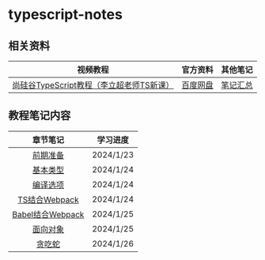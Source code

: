 # typescript-notes

## 相关资料

|视频教程|官方资料|其他笔记|
| :---: | :---: | :---: |
|[尚硅谷TypeScript教程（李立超老师TS新课）](https://www.bilibili.com/video/BV1Xy4y1v7S2/)|[百度网盘](https://pan.baidu.com/s/1c3w9C-BRktJDj_d-HTi5QA?pwd=77vv)|[笔记汇总](https://github.com/forclh/AllNotes)|

## 教程笔记内容

|章节笔记|学习进度|
| :---: | :---: |
|[前期准备](./00-前期准备/前期准备.md)|2024/1/23|
|[基本类型](./01-基本类型/基本类型.md)|2024/1/24|
|[编译选项](./02-编译选项/编译选项.md)|2024/1/24|
|[TS结合Webpack](./03-TS结合Webpack/TS结合Webpack.md)|2024/1/24|
|[Babel结合Webpack](./04-Babel结合Webpack/Babel结合Webpack.md)|2024/1/25|
|[面向对象](./05-面向对象/面向对象.md)|2024/1/25|
|[贪吃蛇](./06-贪吃蛇/)|2024/1/26|

